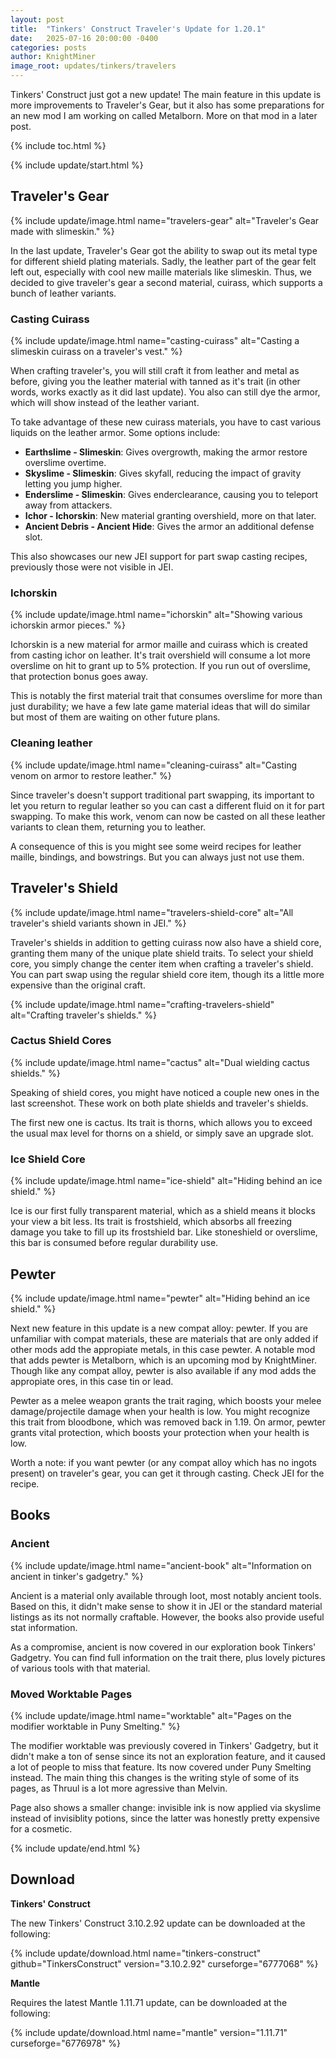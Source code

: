```yaml
---
layout: post
title:  "Tinkers' Construct Traveler's Update for 1.20.1"
date:   2025-07-16 20:00:00 -0400
categories: posts
author: KnightMiner
image_root: updates/tinkers/travelers
---
```

Tinkers' Construct just got a new update! The main feature in this update is more improvements to Traveler's Gear, but it also has some preparations for an new mod I am working on called Metalborn. More on that mod in a later post.

{% include toc.html %}

{% include update/start.html %}

## Traveler's Gear

{% include update/image.html name="travelers-gear" alt="Traveler's Gear made with slimeskin." %}

In the last update, Traveler's Gear got the ability to swap out its metal type for different shield plating materials. Sadly, the leather part of the gear felt left out, especially with cool new maille materials like slimeskin. Thus, we decided to give traveler's gear a second material, cuirass, which supports a bunch of leather variants.

### Casting Cuirass

{% include update/image.html name="casting-cuirass" alt="Casting a slimeskin cuirass on a traveler's vest." %}

When crafting traveler's, you will still craft it from leather and metal as before, giving you the leather material with tanned as it's trait (in other words, works exactly as it did last update). You also can still dye the armor, which will show instead of the leather variant.

To take advantage of these new cuirass materials, you have to cast various liquids on the leather armor. Some options include:

* **Earthslime - Slimeskin**: Gives overgrowth, making the armor restore overslime overtime.
* **Skyslime - Slimeskin**: Gives skyfall, reducing the impact of gravity letting you jump higher.
* **Enderslime - Slimeskin**: Gives enderclearance, causing you to teleport away from attackers.
* **Ichor - Ichorskin**: New material granting overshield, more on that later.
* **Ancient Debris - Ancient Hide**: Gives the armor an additional defense slot.

This also showcases our new JEI support for part swap casting recipes, previously those were not visible in JEI.

### Ichorskin

{% include update/image.html name="ichorskin" alt="Showing various ichorskin armor pieces." %}

Ichorskin is a new material for armor maille and cuirass which is created from casting ichor on leather. It's trait overshield will consume a lot more overslime on hit to grant up to 5% protection. If you run out of overslime, that protection bonus goes away.

This is notably the first material trait that consumes overslime for more than just durability; we have a few late game material ideas that will do similar but most of them are waiting on other future plans.

### Cleaning leather

{% include update/image.html name="cleaning-cuirass" alt="Casting venom on armor to restore leather." %}

Since traveler's doesn't support traditional part swapping, its important to let you return to regular leather so you can cast a different fluid on it for part swapping. To make this work, venom can now be casted on all these leather variants to clean them, returning you to leather.

A consequence of this is you might see some weird recipes for leather maille, bindings, and bowstrings. But you can always just not use them.

## Traveler's Shield

{% include update/image.html name="travelers-shield-core" alt="All traveler's shield variants shown in JEI." %}

Traveler's shields in addition to getting cuirass now also have a shield core, granting them many of the unique plate shield traits. To select your shield core, you simply change the center item when crafting a traveler's shield. You can part swap using the regular shield core item, though its a little more expensive than the original craft.

{% include update/image.html name="crafting-travelers-shield" alt="Crafting traveler's shields." %}

### Cactus Shield Cores

{% include update/image.html name="cactus" alt="Dual wielding cactus shields." %}

Speaking of shield cores, you might have noticed a couple new ones in the last screenshot. These work on both plate shields and traveler's shields.

The first new one is cactus. Its trait is thorns, which allows you to exceed the usual max level for thorns on a shield, or simply save an upgrade slot.

### Ice Shield Core

{% include update/image.html name="ice-shield" alt="Hiding behind an ice shield." %}

Ice is our first fully transparent material, which as a shield means it blocks your view a bit less. Its trait is frostshield, which absorbs all freezing damage you take to fill up its frostshield bar. Like stoneshield or overslime, this bar is consumed before regular durability use.

## Pewter

{% include update/image.html name="pewter" alt="Hiding behind an ice shield." %}

Next new feature in this update is a new compat alloy: pewter. If you are unfamiliar with compat materials, these are materials that are only added if other mods add the appropiate metals, in this case pewter. A notable mod that adds pewter is Metalborn, which is an upcoming mod by KnightMiner. Though like any compat alloy, pewter is also available if any mod adds the appropiate ores, in this case tin or lead. 

Pewter as a melee weapon grants the trait raging, which boosts your melee damage/projectile damage when your health is low. You might recognize this trait from bloodbone, which was removed back in 1.19. On armor, pewter grants vital protection, which boosts your protection when your health is low. 

Worth a note: if you want pewter (or any compat alloy which has no ingots present) on traveler's gear, you can get it through casting. Check JEI for the recipe.

## Books

### Ancient

{% include update/image.html name="ancient-book" alt="Information on ancient in tinker's gadgetry." %}

Ancient is a material only available through loot, most notably ancient tools. Based on this, it didn't make sense to show it in JEI or the standard material listings as its not normally craftable. However, the books also provide useful stat information.

As a compromise, ancient is now covered in our exploration book Tinkers' Gadgetry. You can find full information on the trait there, plus lovely pictures of various tools with that material.

### Moved Worktable Pages

{% include update/image.html name="worktable" alt="Pages on the modifier worktable in Puny Smelting." %}

The modifier worktable was previously covered in Tinkers' Gadgetry, but it didn't make a ton of sense since its not an exploration feature, and it caused a lot of people to miss that feature. Its now covered under Puny Smelting instead. The main thing this changes is the writing style of some of its pages, as Thruul is a lot more agressive than Melvin.

Page also shows a smaller change: invisible ink is now applied via skyslime instead of invisiblity potions, since the latter was honestly pretty expensive for a cosmetic.

{% include update/end.html %}

## Download

**Tinkers' Construct**

The new Tinkers' Construct 3.10.2.92 update can be downloaded at the following:

{% include update/download.html name="tinkers-construct" github="TinkersConstruct" version="3.10.2.92" curseforge="6777068" %}

**Mantle**

Requires the latest Mantle 1.11.71 update, can be downloaded at the following:

{% include update/download.html name="mantle" version="1.11.71" curseforge="6776978" %}
